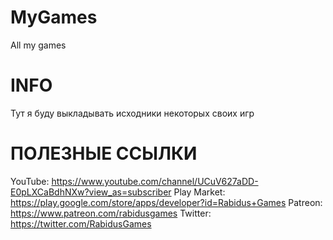 # MyGames
 All my games

# INFO
 Тут я буду выкладывать исходники некоторых своих игр

# ПОЛЕЗНЫЕ ССЫЛКИ

 YouTube: https://www.youtube.com/channel/UCuV627aDD-E0pLXCaBdhNXw?view_as=subscriber
 Play Market: https://play.google.com/store/apps/developer?id=Rabidus+Games
 Patreon: https://www.patreon.com/rabidusgames
 Twitter: https://twitter.com/RabidusGames
